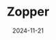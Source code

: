---  
layout: startup_page  
title: "Zopper"  
id: "zopper.com"  
permalink: "/zopperzopper.com11212024/"  
website: "https://www.zopper.com/"  
funding_round: "Series D"  
funding_amount: "$25M"  
investors: "Elevation Capital, Dharana Capital, Blume Ventures, Creaegis, Bessemer Venture Partners, ICICI Venture"  
about: "Zopper is an insurtech platform that aims to transform and automate the insurance distribution model in India. It partners with insurance companies and ecosystem players to create integrated insurance solutions, leveraging technology to streamline existing infrastructure. The platform utilizes over 1,000 APIs and focuses on bancassurance solutions and improving post-sales service."  
markets: "Insurtech, Financial Services, FinTech, Insurance"  
hq: "Noida, Uttar Pradesh, India"  
founded_year: "2010"  
linkedin: "https://in.linkedin.com/company/zopper"  
twitter: "https://twitter.com/Zopper_IN"  
instagram: ""  
facebook: "https://www.facebook.com/@zopperapp"  
crunchbase: "https://www.crunchbase.com/organization/zopper"  
pitchbook: "https://pitchbook.com/profiles/company/61754-14"  

date_display: "21-Nov-2024"  
date: "2024-11-21"

# SEO Optimization  
meta_title: "Zopper - Series D Funding ($25M)"  
meta_description: "Zopper, Zopper is an insurtech platform that aims to transform and automate the insurance distribution model in India. It partners with insurance companies an..."  
meta_keywords: "Zopper, Insurtech, Financial Services, FinTech, Insurance, Series D funding"  
canonical_url: "https://startup.projectstartups.com/zopperzopper.com11212024/"  
---